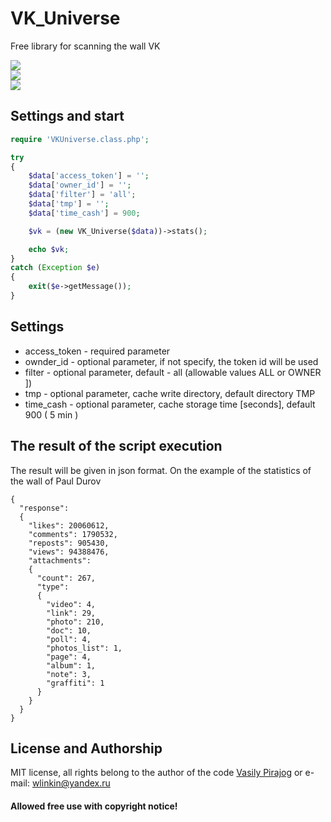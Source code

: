 
#   VK_Universe

Free library for scanning the wall VK

<img src="https://img.shields.io/badge/version-3.5-red.svg"> <br>
<img src="https://img.shields.io/badge/php-7-blue.svg"> <br> 
<img src="https://img.shields.io/badge/update-10 Mar 2018-4a76a8.svg">
## Settings and start
``` php
require 'VKUniverse.class.php';

try 
{
	$data['access_token'] = '';
	$data['owner_id'] = '';
	$data['filter'] = 'all';
	$data['tmp'] = '';
	$data['time_cash'] = 900;

	$vk = (new VK_Universe($data))->stats();

	echo $vk;
}
catch (Exception $e)
{
	exit($e->getMessage());
}

```
## Settings

* access_token - required parameter
* ownder_id - optional parameter, if not specify, the token id will be used
* filter - optional parameter, default - all (allowable values ALL or OWNER ])
* tmp - optional parameter, cache write directory, default directory TMP 
* time_cash - optional parameter, cache storage time [seconds], default 900 ( 5 min )

## The result of the script execution

The result will be given in json format. On the example of the statistics of the wall of Paul Durov
``` 
{
  "response": 
  {
    "likes": 20060612,
    "comments": 1790532,
    "reposts": 905430,
    "views": 94388476,
    "attachments": 
    {
      "count": 267,
      "type": 
      {
        "video": 4,
        "link": 29,
        "photo": 210,
        "doc": 10,
        "poll": 4,
        "photos_list": 1,
        "page": 4,
        "album": 1,
        "note": 3,
        "graffiti": 1
      }
    }
  }
}

```
## License and Authorship

MIT license, all rights belong to the author of the code <a target="_blank" href="https://vk.com/wnull">Vasily Pirajog</a> or e-mail: wlinkin@yandex.ru

<h4>Allowed free use with copyright notice!</h4>

